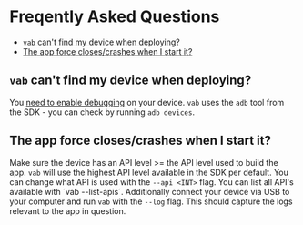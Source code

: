 # Freqently Asked Questions

- [`vab` can't find my device when deploying?](#vab-cant-find-my-device-when-deploying)
- [The app force closes/crashes when I start it?](#the-app-force-closescrashes-when-i-start-it)

## `vab` can't find my device when deploying?

You [need to enable debugging](https://developer.android.com/studio/command-line/adb#Enabling) on your device.
`vab` uses the `adb` tool from the SDK - you can check by running `adb devices`.

## The app force closes/crashes when I start it?

Make sure the device has an API level >= the API level used to build the app.
`vab` will use the highest API level available in the SDK per default. You can change
what API is used with the `--api <INT>` flag. You can list all API's available with ´vab --list-apis´.
Additionally connect your device via USB to your computer and run `vab` with the `--log` flag.
This should capture the logs relevant to the app in question.
